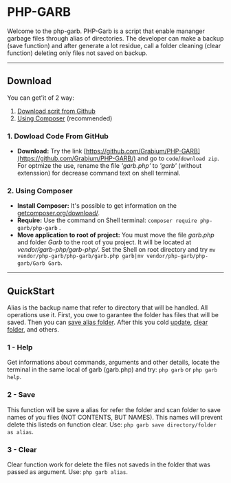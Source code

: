 # PHP-GARB
Welcome to the php-garb. 
PHP-Garb is a script that enable mananger garbage files through alias of directories.
The developer can make a backup (save function) and after generate a lot residue, call a folder cleaning (clear function) deleting only files not saved on backup.
**************
## Download
You can get'it of 2 way:
 1. [Download scrit from Github](#DownloadCodeFromGithub)
 2. [Using Composer](#UsingComposer) (recommended)

<div id='DownloadCodeFromGithub'/>

 ### 1. Dowload Code From GitHub
 * **Download:** Try the link [https://github.com/Grabium/PHP-GARB](https://github.com/Grabium/PHP-GARB/) and go to `code`/`download zip`. For optmize the use, rename the file *'garb.php'* to *'garb'* (without extenssion) for decrease command text on shell terminal.
<div id='UsingComposer'/>
  
### 2. Using Composer
* **Install Composer:** It's possible to get information on the [getcomposer.org/download/](https://getcomposer.org/download/).
* **Require:** Use the command on Shell terminal: `composer require php-garb/php-garb` .
* **Move application to root of project:** You must move the file *garb.php* and folder *Garb* to the root of you project. It will be located at *vendor/garb-php/garb-php/*. Set the Shell on root directory and try `mv vendor/php-garb/php-garb/garb.php garb|mv vendor/php-garb/php-garb/Garb Garb`.
*******************



## QuickStart
Alias is the backup name that refer to directory that will be handled. All operations use it. First, you owe to garantee the folder has files that will be saved. Then you can [save alias folder](#save). After this you cold [update](#update), [clear folder](#clear), and others.

### 1 - Help
Get informations about commands, arguments and other details, locate the terminal in the same local of garb (garb.php) and try: `php garb` or `php garb help`.

<div id="save"/>

 ### 2 - Save
This function will be save a alias for refer the folder and scan folder to save names of you files (NOT CONTENTS, BUT NAMES). This names will prevent delete this listeds on function clear.
Use:
`php garb save directory/folder as alias`.
 
<div id="clear"/>

 
 ### 3 - Clear
 Clear function work for delete the files not saveds in the folder that was passed as argument.
 Use:
 `php garb alias`.
